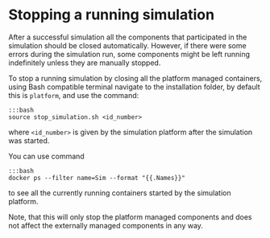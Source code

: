 # Stopping a running simulation

After a successful simulation all the components that participated in the simulation should be closed automatically. However, if there were some errors during the simulation run, some components might be left running indefinitely unless they are manually stopped.

To stop a running simulation by closing all the platform managed containers, using Bash compatible terminal navigate to the installation folder, by default this is `platform`, and use the command:

    :::bash
    source stop_simulation.sh <id_number>

where `<id_number>` is given by the simulation platform after the simulation was started.

You can use command

    :::bash
    docker ps --filter name=Sim --format "{{.Names}}"

to see all the currently running containers started by the simulation platform.

Note, that this will only stop the platform managed components and does not affect the externally managed components in any way.
